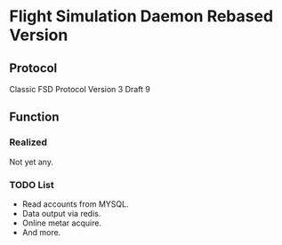 # Flight Simulation Daemon Rebased Version
## Protocol
Classic FSD Protocol Version 3 Draft 9
## Function
### Realized
Not yet any.
### TODO List
- Read accounts from MYSQL.
- Data output via redis.
- Online metar acquire.
- And more.
